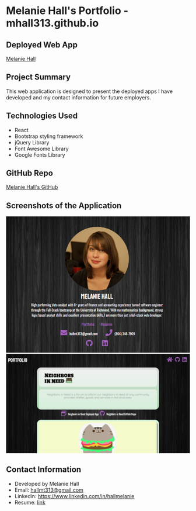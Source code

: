# Melanie Hall's Portfolio - mhall313.github.io

## Deployed Web App

[Melanie Hall](https://mhall313.github.io/)

## Project Summary

This web application is designed to present the deployed apps I have developed and my contact information for future employers.

## Technologies Used

- React
- Bootstrap styling framework
- jQuery Library
- Font Awesome Library
- Google Fonts Library

## GitHub Repo

[Melanie Hall's GitHub](https://github.com/mhall313)

## Screenshots of the Application

![](assets/Home-Page.PNG)
![](assets/Portfolio.PNG)

## Contact Information

- Developed by Melanie Hall
- Email: hallmt313@gmail.com
- Linkedin: https://www.linkedin.com/in/hallmelanie
- Resume: [link](assets/MelanieHallResume.pdf)
